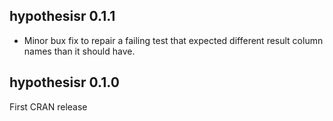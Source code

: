 ## hypothesisr 0.1.1

- Minor bux fix to repair a failing test that expected different result column names than it should have.

## hypothesisr 0.1.0

First CRAN release
